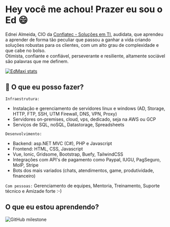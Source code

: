 # Hey você me achou! Prazer eu sou o Ed :smile:

Ednei Almeida, CIO da [Confiatec - Soluções em TI](https://www.confiatec.com.br), audidata, que aprendeu a aprender 
de forma tão peculiar que passou a ganhar a vida criando soluções robustas para os clientes, com um alto grau de 
complexidade e que cabe no bolso.  
Otimista, confiante e confiável, perseverante e resiliente, altamente sociável são palavras que me definem.

[![EdMaxi stats](https://github-readme-stats-edmaxi.vercel.app/api?username=edMaxi&hide=contribs&count_private=true&show_icons=true&title_color=0af&icon_color=fa0&text_color=ddd&bg_color=1a202c&hide_border=true&locale=pt-br&custom_title=Minhas%20Estatísticas%20no%20Github)](https://github.com/edmaxi/github-readme-stats)

## :muscle: O que eu posso fazer?

`Infraestrutura:` 
* Instalação e gerenciamento de servidores linux e windows (AD, Storage, HTTP, FTP, SSH, UTM Firewall, DNS, VPN, Proxy)
* Servidores on-premises, cloud, vps, dedicado, seja na AWS ou GCP
* Serviços de SQL, noSQL, Datastorage, Spreadsheets

`Desenvolvimento:`
* Backend: asp.NET MVC (C#), PHP e Javascript
* Frontend: HTML, CSS, Javascript
* Vue, Ionic, Gridsome, Bootstrap, Buefy, TailwindCSS
* Integrações com API's de pagamento como Paypal, IUGU, PagSeguro, MoIP, Stripe
* Bots dos mais variados (chats, atendimentos, game, produtividade, financeiro)

`Com pessoas:`
Gerenciamento de equipes, Mentoria, Treinamento, Suporte técnico e Amizade forte :-)

## O que eu estou aprendendo?

![GitHub milestone](https://img.shields.io/github/milestones/progress/edMaxi/dio/1?style=for-the-badge)

